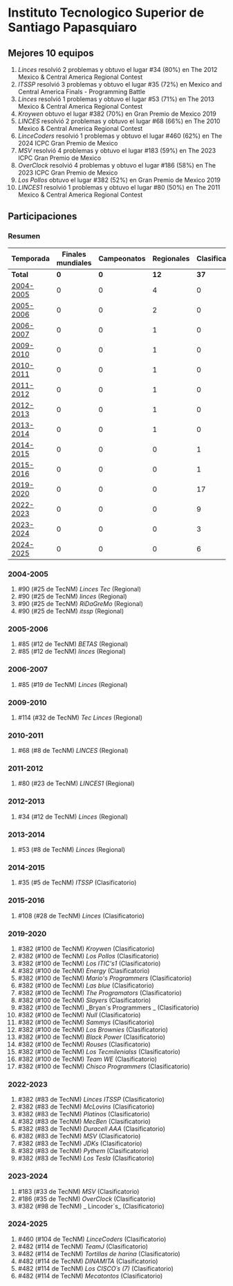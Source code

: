 ---
---

# Instituto Tecnologico Superior de Santiago Papasquiaro

## Mejores 10 equipos

1. _Linces_ resolvió 2 problemas y obtuvo el lugar #34 (80%) en The 2012 Mexico & Central America Regional Contest
1. _ITSSP_ resolvió 3 problemas y obtuvo el lugar #35 (72%) en Mexico and Central America Finals - Programming Battle
1. _Linces_ resolvió 1 problemas y obtuvo el lugar #53 (71%) en The 2013 Mexico & Central America Regional Contest
1. _Kroywen_ obtuvo el lugar #382 (70%) en Gran Premio de Mexico 2019
1. _LINCES_ resolvió 2 problemas y obtuvo el lugar #68 (66%) en The 2010 Mexico & Central America Regional Contest
1. _LinceCoders_ resolvió 1 problemas y obtuvo el lugar #460 (62%) en The 2024 ICPC Gran Premio de Mexico
1. _MSV_ resolvió 4 problemas y obtuvo el lugar #183 (59%) en The 2023 ICPC Gran Premio de Mexico
1. _OverClock_ resolvió 4 problemas y obtuvo el lugar #186 (58%) en The 2023 ICPC Gran Premio de Mexico
1. _Los Pollos_ obtuvo el lugar #382 (52%) en Gran Premio de Mexico 2019
1. _LINCES1_ resolvió 1 problemas y obtuvo el lugar #80 (50%) en The 2011 Mexico & Central America Regional Contest

## Participaciones

### Resumen

| Temporada | Finales mundiales | Campeonatos | Regionales | Clasificatorios | Equipos |
| --- | --- | --- | --- | --- | --- |
| **Total** | **0** | **0** | **12** | **37** | **49** |
| [2004-2005](#2004-2005) | 0 | 0 | 4 | 0 | 4 |
| [2005-2006](#2005-2006) | 0 | 0 | 2 | 0 | 2 |
| [2006-2007](#2006-2007) | 0 | 0 | 1 | 0 | 1 |
| [2009-2010](#2009-2010) | 0 | 0 | 1 | 0 | 1 |
| [2010-2011](#2010-2011) | 0 | 0 | 1 | 0 | 1 |
| [2011-2012](#2011-2012) | 0 | 0 | 1 | 0 | 1 |
| [2012-2013](#2012-2013) | 0 | 0 | 1 | 0 | 1 |
| [2013-2014](#2013-2014) | 0 | 0 | 1 | 0 | 1 |
| [2014-2015](#2014-2015) | 0 | 0 | 0 | 1 | 1 |
| [2015-2016](#2015-2016) | 0 | 0 | 0 | 1 | 1 |
| [2019-2020](#2019-2020) | 0 | 0 | 0 | 17 | 17 |
| [2022-2023](#2022-2023) | 0 | 0 | 0 | 9 | 9 |
| [2023-2024](#2023-2024) | 0 | 0 | 0 | 3 | 3 |
| [2024-2025](#2024-2025) | 0 | 0 | 0 | 6 | 6 |

### 2004-2005

1. #90 (#25 de TecNM) _Linces Tec_ (Regional)
1. #90 (#25 de TecNM) _linces_ (Regional)
1. #90 (#25 de TecNM) _RiDaGreMo_ (Regional)
1. #90 (#25 de TecNM) _itssp_ (Regional)

### 2005-2006

1. #85 (#12 de TecNM) _BETAS_ (Regional)
1. #85 (#12 de TecNM) _linces_ (Regional)

### 2006-2007

1. #85 (#19 de TecNM) _Linces_ (Regional)

### 2009-2010

1. #114 (#32 de TecNM) _Tec Linces_ (Regional)

### 2010-2011

1. #68 (#8 de TecNM) _LINCES_ (Regional)

### 2011-2012

1. #80 (#23 de TecNM) _LINCES1_ (Regional)

### 2012-2013

1. #34 (#12 de TecNM) _Linces_ (Regional)

### 2013-2014

1. #53 (#8 de TecNM) _Linces_ (Regional)

### 2014-2015

1. #35 (#5 de TecNM) _ITSSP_ (Clasificatorio)

### 2015-2016

1. #108 (#28 de TecNM) _Linces_ (Clasificatorio)

### 2019-2020

1. #382 (#100 de TecNM) _Kroywen_ (Clasificatorio)
1. #382 (#100 de TecNM) _Los Pollos_ (Clasificatorio)
1. #382 (#100 de TecNM) _Los ITIC's1_ (Clasificatorio)
1. #382 (#100 de TecNM) _Energy_ (Clasificatorio)
1. #382 (#100 de TecNM) _Mario's Programmers_ (Clasificatorio)
1. #382 (#100 de TecNM) _Las blue_ (Clasificatorio)
1. #382 (#100 de TecNM) _The Programators_ (Clasificatorio)
1. #382 (#100 de TecNM) _Slayers_ (Clasificatorio)
1. #382 (#100 de TecNM) _Bryan´s Programmers _ (Clasificatorio)
1. #382 (#100 de TecNM) _Null_ (Clasificatorio)
1. #382 (#100 de TecNM) _Sammys_ (Clasificatorio)
1. #382 (#100 de TecNM) _Los Brownies_ (Clasificatorio)
1. #382 (#100 de TecNM) _Black Power_ (Clasificatorio)
1. #382 (#100 de TecNM) _Rouses_ (Clasificatorio)
1. #382 (#100 de TecNM) _Los Tecmilenialss_ (Clasificatorio)
1. #382 (#100 de TecNM) _Team WE_ (Clasificatorio)
1. #382 (#100 de TecNM) _Chisco Programmers_ (Clasificatorio)

### 2022-2023

1. #382 (#83 de TecNM) _Linces ITSSP_ (Clasificatorio)
1. #382 (#83 de TecNM) _McLovins_ (Clasificatorio)
1. #382 (#83 de TecNM) _Platinos_ (Clasificatorio)
1. #382 (#83 de TecNM) _MecBen_ (Clasificatorio)
1. #382 (#83 de TecNM) _Duracell AAA_ (Clasificatorio)
1. #382 (#83 de TecNM) _MSV_ (Clasificatorio)
1. #382 (#83 de TecNM) _JDKs_ (Clasificatorio)
1. #382 (#83 de TecNM) _Pythem_ (Clasificatorio)
1. #382 (#83 de TecNM) _Los Tesla_ (Clasificatorio)

### 2023-2024

1. #183 (#33 de TecNM) _MSV_ (Clasificatorio)
1. #186 (#35 de TecNM) _OverClock_ (Clasificatorio)
1. #382 (#98 de TecNM) _      Lincoder´s_ (Clasificatorio)

### 2024-2025

1. #460 (#104 de TecNM) _LinceCoders_ (Clasificatorio)
1. #482 (#114 de TecNM) _TeamJ_ (Clasificatorio)
1. #482 (#114 de TecNM) _Tortillas de harina_ (Clasificatorio)
1. #482 (#114 de TecNM) _DINAMITA_ (Clasificatorio)
1. #482 (#114 de TecNM) _Los CISCO´s (7)_ (Clasificatorio)
1. #482 (#114 de TecNM) _Mecatontos_ (Clasificatorio)



